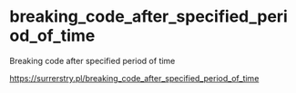 # breaking_code_after_specified_period_of_time
Breaking code after specified period of time

https://surrerstry.pl/breaking_code_after_specified_period_of_time
